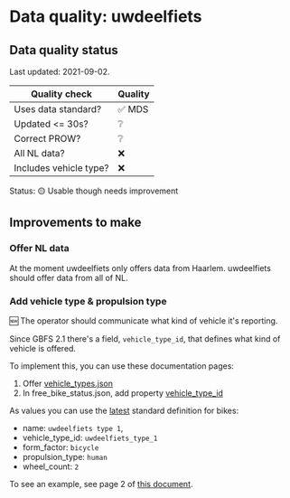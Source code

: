 # Data quality: uwdeelfiets

## Data quality status

Last updated: 2021-09-02.

| **Quality check**           | **Quality**
| --                          | -- |
| Uses data standard?         | ✅ MDS
| Updated <= 30s?             | ❔
| Correct PROW?               | ❔
| All NL data?                | ❌
| Includes vehicle type?      | ❌

Status: 🟡 Usable though needs improvement

## Improvements to make

### Offer NL data

At the moment uwdeelfiets only offers data from Haarlem. uwdeelfiets should offer data from all of NL.

### Add vehicle type & propulsion type

🆕 The operator should communicate what kind of vehicle it's reporting. 

Since GBFS 2.1 there's a field, `vehicle_type_id`, that defines what kind of vehicle is offered.

To implement this, you can use these documentation pages: 

1. Offer [vehicle_types.json](https://github.com/NABSA/gbfs/blob/master/gbfs.md#vehicle_typesjson-added-in-v21)
2. In free_bike_status.json, add property [vehicle_type_id](https://github.com/NABSA/gbfs/blob/master/gbfs.md#free_bike_statusjson)

As values you can use the [latest](https://github.com/NABSA/gbfs/pull/370) standard definition for bikes:

- name: `uwdeelfiets type 1`,
- vehicle_type_id: `uwdeelfiets_type_1`
- form_factor: `bicycle`
- propulsion_type: `human`
- wheel_count: `2`

To see an example, see page 2 of [this document](https://docs.google.com/document/d/1P_oDBnFvr9qzo0_5YbnrCDYptFQV9ZUOJGfi8ACD1GE/edit?usp=sharing).
